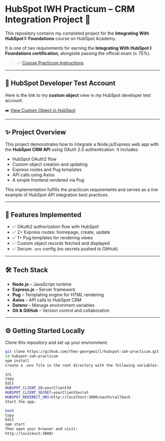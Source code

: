 # HubSpot IWH Practicum – CRM Integration Project 🚀

This repository contains my completed project for the **Integrating With HubSpot I: Foundations** course on HubSpot Academy.

It is one of two requirements for earning the **Integrating With HubSpot I: Foundations certification**, alongside passing the official exam (≥ 75%).

> ✅ [Course Practicum Instructions](https://app.hubspot.com/academy/l/tracks/1092124/1093824/5493?language=en)

---

## 🔗 HubSpot Developer Test Account

Here is the link to my **custom object** view in my HubSpot developer test account:

➡️ [View Custom Object in HubSpot](https://app.hubspot.com/contacts/146338661/objects/144023838/views/all/list)

---

## ✨ Project Overview

This project demonstrates how to integrate a Node.js/Express web app with the **HubSpot CRM API** using OAuth 2.0 authentication. It includes:

- HubSpot OAuth2 flow
- Custom object creation and updating
- Express routes and Pug templates
- API calls using Axios
- A simple frontend rendered via Pug

This implementation fulfills the practicum requirements and serves as a live example of HubSpot API integration best practices.

---

## 🧠 Features Implemented

- ✅ OAuth2 authorization flow with HubSpot
- ✅ 2+ Express routes: homepage, create, update
- ✅ 1+ Pug templates for rendering views
- ✅ Custom object records fetched and displayed
- ✅ Secure `.env` config (no secrets pushed to GitHub)

---

## 🛠 Tech Stack

- **Node.js** – JavaScript runtime
- **Express.js** – Server framework
- **Pug** – Templating engine for HTML rendering
- **Axios** – API calls to HubSpot CRM
- **Dotenv** – Manage environment variables
- **Git & GitHub** – Version control and collaboration

---

## ⚙️ Getting Started Locally

Clone this repository and set up your environment:

```bash
git clone https://github.com/theo-georgewill/hubspot-iwh-practicum.git
cd hubspot-iwh-practicum
npm install
Create a .env file in the root directory with the following variables:

ini
Copy
Edit
HUBSPOT_CLIENT_ID=yourClientId
HUBSPOT_CLIENT_SECRET=yourClientSecret
HUBSPOT_REDIRECT_URI=http://localhost:3000/oauth/callback
Start the app:

bash
Copy
Edit
npm start
Then open your browser and visit:
http://localhost:3000/